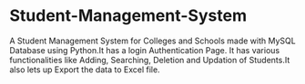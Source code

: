 # Student-Management-System
A Student Management System for Colleges and Schools made with 
MySQL Database using Python.It has a login Authentication Page.
It has various functionalities like Adding, Searching, Deletion
and Updation of Students.It also lets up Export the data to Excel file.
